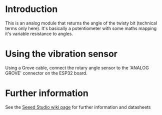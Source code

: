 # Introduction
This is an analog module that returns the angle of the twisty bit (technical
terms only here). It's basically a potentiometer with some maths mapping
it's variable resistance to angles.

# Using the vibration sensor
Using a Grove cable, connect the rotary angle sensor to the 'ANALOG GROVE'
connector on the ESP32 board.

# Further information
See the [Seeed Studio wiki page](http://wiki.seeed.cc/Grove-Rotary_Angle_Sensor/) for further information and datasheets
